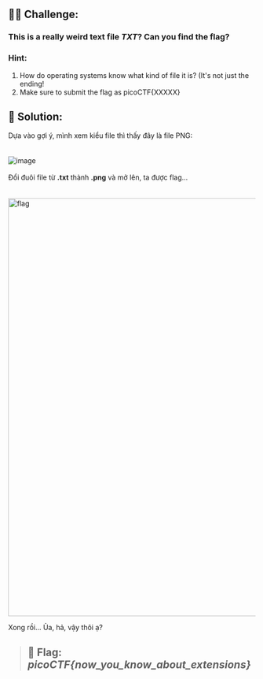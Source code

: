 ## 🕵️‍♂️ Challenge:
### This is a really weird text file ***TXT***? Can you find the flag?
### Hint:
1. How do operating systems know what kind of file it is? (It's not just the ending!  
2. Make sure to submit the flag as picoCTF{XXXXX}  
## 📝 Solution:
Dựa vào gợi ý, mình xem kiểu file thì thấy đây là file PNG:  
<br>
<br>
![image](https://github.com/user-attachments/assets/41509867-adee-4a48-98f9-bbb420925f15)
<br>
<br>
Đổi đuôi file từ **.txt** thành **.png** và mở lên, ta được flag...  
<br>
<br>
<img width="849" alt="flag" src="https://github.com/user-attachments/assets/c9babab0-e227-44a5-ac38-fe74fb16def5" />

Xong rồi... Ủa, hả, vậy thôi ạ?   

> ## 🎯 Flag: ***picoCTF{now_you_know_about_extensions}***
